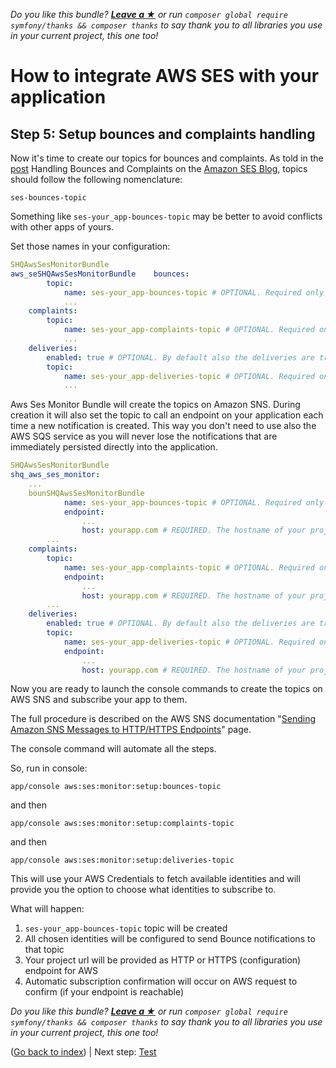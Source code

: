 *Do you like this bundle? [**Leave a &#9733;**](#js-repo-pjax-container) or run `composer global require symfony/thanks && composer thanks` to say thank you to all libraries you use in your current project, this one too!*

How to integrate AWS SES with your application
==============================================

Step 5: Setup bounces and complaints handling
---------------------------------------------

Now it's time to create our topics for bounces and complaints. As told in the [post](http://sesblog.amazon.com/post/TxJE1JNZ6T9JXK/-Handling-span-class-matches-Bounces-span-and-Complaints.pdf)
Handling Bounces and Complaints on the [Amazon SES Blog](http://sesblog.amazon.com/), topics should follow the following nomenclature:

    ses-bounces-topic

Something like `ses-your_app-bounces-topic` may be better to avoid conflicts with other apps of yours.

Set those names in your configuration:

```yaml
SHQAwsSesMonitorBundle
aws_seSHQAwsSesMonitorBundle    bounces:
        topic:
            name: ses-your_app-bounces-topic # OPTIONAL. Required only to use the configuration commands. 
            ...
    complaints:
        topic:
            name: ses-your_app-complaints-topic # OPTIONAL. Required only to use the configuration commands.
            ...
    deliveries:
        enabled: true # OPTIONAL. By default also the deliveries are tracked.
        topic:
            name: ses-your_app-deliveries-topic # OPTIONAL. Required only to use the configuration commands.
            ...
```

Aws Ses Monitor Bundle will create the topics on Amazon SNS. During creation it will also set the topic to call an endpoint on your application each time a new notification is created.
This way you don't need to use also the AWS SQS service as you will never lose the notifications that are immediately persisted directly into the application.

```yaml
SHQAwsSesMonitorBundle
shq_aws_ses_monitor:
    ...
    bounSHQAwsSesMonitorBundle
            name: ses-your_app-bounces-topic # OPTIONAL. Required only to use the configuration commands. 
            endpoint:
                ...
                host: yourapp.com # REQUIRED. The hostname of your project when in production.
        ...
    complaints:
        topic:
            name: ses-your_app-complaints-topic # OPTIONAL. Required only to use the configuration commands.
            endpoint:
                ...
                host: yourapp.com # REQUIRED. The hostname of your project when in production.
        ...
    deliveries:
        enabled: true # OPTIONAL. By default also the deliveries are tracked.
        topic:
            name: ses-your_app-deliveries-topic # OPTIONAL. Required only to use the configuration commands.
            endpoint:
                ...
                host: yourapp.com # REQUIRED. The hostname of your project when in production.
```

Now you are ready to launch the console commands to create the topics on AWS SNS and subscribe your app to them.

The full procedure is described on the AWS SNS documentation "[Sending Amazon SNS Messages to HTTP/HTTPS Endpoints](https://docs.aws.amazon.com/sns/latest/dg/SendMessageToHttp.html)" page.

The console command will automate all the steps.

So, run in console:

```console
app/console aws:ses:monitor:setup:bounces-topic
```

and then

```console
app/console aws:ses:monitor:setup:complaints-topic
```

and then

```console
app/console aws:ses:monitor:setup:deliveries-topic
```

This will use your AWS Credentials to fetch available identities and will provide you the option to choose what identities to subscribe to.

What will happen:

1. `ses-your_app-bounces-topic` topic will be created
2. All chosen identities will be configured to send Bounce notifications to that topic
3. Your project url will be provided as HTTP or HTTPS (configuration) endpoint for AWS
4. Automatic subscription confirmation will occur on AWS request to confirm (if your endpoint is reachable)

*Do you like this bundle? [**Leave a &#9733;**](#js-repo-pjax-container) or run `composer global require symfony/thanks && composer thanks` to say thank you to all libraries you use in your current project, this one too!*

([Go back to index](Index.md)) | Next step: [Test](Test.md)
